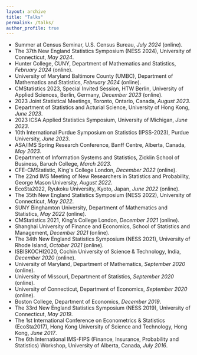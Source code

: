 ```yaml
---
layout: archive
title: "Talks"
permalink: /talks/
author_profile: true
---
```


- Summer at Census Seminar, U.S. Census Bureau, *July 2024* (online).
- The 37th New England Statistics Symposium (NESS 2024), University of Connecticut, *May 2024*.
- Hunter College, CUNY, Department of Mathematics and Statistics, *February 2024* (online). 
- University of Maryland Baltimore County (UMBC), Department of Mathematics and Statistics, *February 2024* (online). 
- CMStatistics 2023, Special Invited Session, HTW Berlin, University of Applied Sciences, Berlin, Germany, *December 2023*  (online). 
- 2023 Joint Statistical Meetings, Toronto, Ontario, Canada, *August 2023*.
- Department of Statistics and Acturial Science, University of Hong Kong, *June 2023*.
- 2023 ICSA Applied Statistics Symposium, University of Michigan, *June 2023*.		
- 10th International Purdue Symposium on Statistics (IPSS-2023), Purdue University, *June 2023*.
- ASA/IMS Spring Research Conference, Banff Centre, Alberta, Canada, *May 2023*.
- Department of Information Systems and Statistics, Zicklin School of Business, Baruch College, *March 2023*.
- CFE-CMStatistic, King's College London,  *December 2022* (online).		
- The 22nd IMS Meeting of New Researchers in Statistics and Probability, George Mason University, *August 2022*.
- EcoSta2022, Ryukoku University, Kyoto, Japan, *June 2022* (online). 
- The 35th New England Statistics Symposium (NESS 2022), University of Connecticut, *May 2022*.
- SUNY Binghamton University, Department of Mathematics and Statistics, *May 2022* (online).  
- CMStatistics 2021, King's College London, *December 2021*  (online).
- Shanghai University of Finance and Economics, School of Statistics and Management, *December 2021*  (online).
- The 34th New England Statistics Symposium (NESS 2021), University of Rhode Island, *October 2021* (online). 
- ISBISKOCHI2020, Cochin University of Science \& Technology, India, *December 2020* (online).
- University of Maryland, Department of Mathematics, *September 2020* (online). 	
- University of Missouri, Department of Statistics, *September 2020* (online). 
- University of Connecticut, Department of Economics, *September 2020* (online).
- Boston College, Department of Economics, *December 2019*. 
- The 33rd New England Statistics Symposium (NESS 2019), University of Connecticut, *May 2019*.
- The 1st International Conference on Econometrics \& Statistics (EcoSta2017), Hong Kong University of Science and Technology, Hong Kong, *June 2017*. 
- The 6th International IMS-FIPS (Finance, Insurance, Probability and Statistics) Workshop, University of Alberta, Canada, *July 2016*. 
